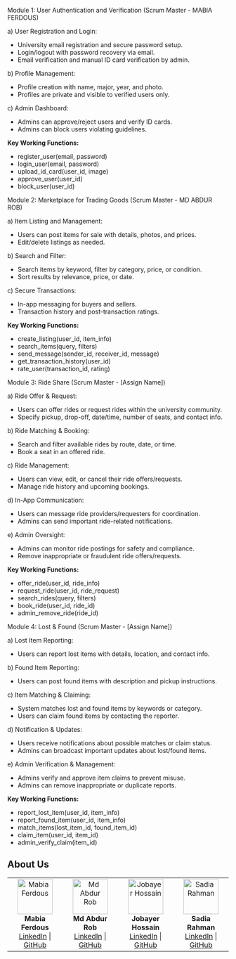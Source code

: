 Module 1: User Authentication and Verification (Scrum Master - MABIA FERDOUS)

a) User Registration and Login:
- University email registration and secure password setup.
- Login/logout with password recovery via email.
- Email verification and manual ID card verification by admin.

b) Profile Management:
- Profile creation with name, major, year, and photo.
- Profiles are private and visible to verified users only.

c) Admin Dashboard:
- Admins can approve/reject users and verify ID cards.
- Admins can block users violating guidelines.

**Key Working Functions:**
- register_user(email, password)
- login_user(email, password)
- upload_id_card(user_id, image)
- approve_user(user_id)
- block_user(user_id)

Module 2: Marketplace for Trading Goods (Scrum Master - MD ABDUR ROB)

a) Item Listing and Management:
- Users can post items for sale with details, photos, and prices.
- Edit/delete listings as needed.

b) Search and Filter:
- Search items by keyword, filter by category, price, or condition.
- Sort results by relevance, price, or date.

c) Secure Transactions:
- In-app messaging for buyers and sellers.
- Transaction history and post-transaction ratings.

**Key Working Functions:**
- create_listing(user_id, item_info)
- search_items(query, filters)
- send_message(sender_id, receiver_id, message)
- get_transaction_history(user_id)
- rate_user(transaction_id, rating)

Module 3: Ride Share (Scrum Master - [Assign Name])

a) Ride Offer & Request:
- Users can offer rides or request rides within the university community.
- Specify pickup, drop-off, date/time, number of seats, and contact info.

b) Ride Matching & Booking:
- Search and filter available rides by route, date, or time.
- Book a seat in an offered ride.

c) Ride Management:
- Users can view, edit, or cancel their ride offers/requests.
- Manage ride history and upcoming bookings.

d) In-App Communication:
- Users can message ride providers/requesters for coordination.
- Admins can send important ride-related notifications.

e) Admin Oversight:
- Admins can monitor ride postings for safety and compliance.
- Remove inappropriate or fraudulent ride offers/requests.

**Key Working Functions:**
- offer_ride(user_id, ride_info)
- request_ride(user_id, ride_request)
- search_rides(query, filters)
- book_ride(user_id, ride_id)
- admin_remove_ride(ride_id)

Module 4: Lost & Found (Scrum Master - [Assign Name])

a) Lost Item Reporting:
- Users can report lost items with details, location, and contact info.

b) Found Item Reporting:
- Users can post found items with description and pickup instructions.

c) Item Matching & Claiming:
- System matches lost and found items by keywords or category.
- Users can claim found items by contacting the reporter.

d) Notification & Updates:
- Users receive notifications about possible matches or claim status.
- Admins can broadcast important updates about lost/found items.

e) Admin Verification & Management:
- Admins verify and approve item claims to prevent misuse.
- Admins can remove inappropriate or duplicate reports.

**Key Working Functions:**
- report_lost_item(user_id, item_info)
- report_found_item(user_id, item_info)
- match_items(lost_item_id, found_item_id)
- claim_item(user_id, item_id)
- admin_verify_claim(item_id)

## About Us

<table>
  <tr>
    <td align="center">
      <img src="https://randomuser.me/api/portraits/men/32.jpg" width="80" height="80" alt="Mabia Ferdous"/><br/>
      <b>Mabia Ferdous</b><br/>
      <a href="https://linkedin.com/in/mabiaferdous">LinkedIn</a> |
      <a href="https://github.com/mabiaferdous">GitHub</a>
    </td>
    <td align="center">
      <img src="https://randomuser.me/api/portraits/men/45.jpg" width="80" height="80" alt="Md Abdur Rob"/><br/>
      <b>Md Abdur Rob</b><br/>
      <a href="https://linkedin.com/in/mdabdurrob">LinkedIn</a> |
      <a href="https://github.com/mdabdurrob">GitHub</a>
    </td>
    <td align="center">
      <img src="https://randomuser.me/api/portraits/women/68.jpg" width="80" height="80" alt="Jobayer Hossain"/><br/>
      <b>Jobayer Hossain</b><br/>
      <a href="https://linkedin.com/in/jobayerhossain">LinkedIn</a> |
      <a href="https://github.com/jobayerhossain">GitHub</a>
    </td>
    <td align="center">
      <img src="https://randomuser.me/api/portraits/women/77.jpg" width="80" height="80" alt="Sadia Rahman"/><br/>
      <b>Sadia Rahman</b><br/>
      <a href="https://linkedin.com/in/sadiarahman">LinkedIn</a> |
      <a href="https://github.com/sadiarahman">GitHub</a>
    </td>
  </tr>
</table>
